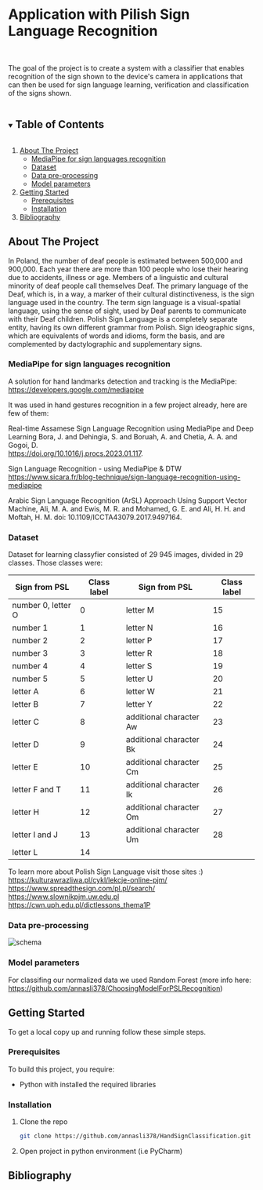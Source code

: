 # Application with Pilish Sign Language Recognition

<!-- PROJECT LOGO -->
<br />
  <p align="left">
The goal of the project is to create a system with a classifier that enables recognition of the sign shown to the device's camera in applications that can then be used for sign language learning, verification and classification of the signs shown.
  </p>

<!-- TABLE OF CONTENTS -->
<details open="open">
  <summary><h2 style="display: inline-block">Table of Contents</h2></summary>
  <ol>
    <li>
      <a href="#about-the-project">About The Project</a>
      <ul>
        <li><a href="#dataset">MediaPipe for sign languages recognition</a></li>
        <li><a href="#models">Dataset</a></li>
        <li><a href="#saliency-methods">Data pre-processing</a></li>
        <li><a href="#saliency-based-evaluation">Model parameters</a></li>
      </ul>
    </li>
    <li>
      <a href="#getting-started">Getting Started</a>
      <ul>
        <li><a href="#prerequisites">Prerequisites</a></li>
        <li><a href="#installation">Installation</a></li>
      </ul>
    </li>
    <li><a href="#bibliography">Bibliography</a></li>
  </ol>
</details>

<!-- ABOUT THE PROJECT -->
## About The Project
In Poland, the number of deaf people is estimated between 500,000 and 900,000. Each year there are more than 100 people who lose their hearing due to accidents, illness or age.  Members of a linguistic and cultural minority of deaf people call themselves Deaf. The primary language of the Deaf, which is, in a way, a marker of their cultural distinctiveness, is the sign language used in the country. The term sign language is a visual-spatial language, using the sense of sight, used by Deaf parents to communicate with their Deaf children. Polish Sign Language is a completely separate entity, having its own different grammar from Polish. Sign ideographic signs, which are equivalents of words and idioms, form the basis, and are complemented by dactylographic and supplementary signs.

### MediaPipe for sign languages recognition
A solution for hand landmarks detection and tracking is the MediaPipe:
https://developers.google.com/mediapipe

It was used in hand gestures recognition in a few project already, here are few of them:

Real-time Assamese Sign Language Recognition using MediaPipe and Deep Learning
Bora, J. and Dehingia, S. and Boruah, A. and Chetia, A. A. and Gogoi, D.  
https://doi.org/10.1016/j.procs.2023.01.117.

Sign Language Recognition - using MediaPipe & DTW 
https://www.sicara.fr/blog-technique/sign-language-recognition-using-mediapipe

Arabic Sign Language Recognition (ArSL) Approach Using Support Vector Machine, 
Ali, M. A.  and  Ewis, M. R. and Mohamed, G. E. and  Ali, H. H. and  Moftah, H. M. 
doi: 10.1109/ICCTA43079.2017.9497164.


### Dataset
Dataset for learning classyfier consisted of 29 945 images, divided in 29 classes. Those classes were:

| Sign from PSL      | Class label | Sign from PSL           | Class label |
|--------------------|-------------|-------------------------|-------------|
| number 0, letter O | 0           | letter M                | 15          |
| number 1           | 1           | letter N                | 16          |
| number 2           | 2           | letter P                | 17          |
| number 3           | 3           | letter R                | 18          |
| number 4           | 4           | letter S                | 19          |
| number 5           | 5           | letter U                | 20          |
| letter A           | 6           | letter W                | 21          |
| letter B           | 7           | letter Y                | 22          |
| letter C           | 8           | additional character Aw | 23          |
| letter D           | 9           | additional character Bk | 24          |
| letter E           | 10          | additional character Cm | 25          |
| letter F and T     | 11          | additional character Ik | 26          |
| letter H           | 12          | additional character Om | 27          |
| letter I and J     | 13          | additional character Um | 28          |
| letter L           | 14          |                         |             |

To learn more about Polish Sign Language visit those sites :)
https://kulturawrazliwa.pl/cykl/lekcje-online-pjm/
https://www.spreadthesign.com/pl.pl/search/
https://www.slownikpjm.uw.edu.pl
https://cwn.uph.edu.pl/dictlessons_thema1P


### Data pre-processing

![schema](https://github.com/annasli378/HandSignClassification/blob/main/images/schema.png)

### Model parameters

For classifing our normalized data we used Random Forest (more info here: https://github.com/annasli378/ChoosingModelForPSLRecognition)


<!-- GETTING STARTED -->
## Getting Started

To get a local copy up and running follow these simple steps.

### Prerequisites
To build this project, you require:
* Python with installed the required libraries

### Installation
1. Clone the repo
   ```sh
   git clone https://github.com/annasli378/HandSignClassification.git
   ```
2. Open project in python environment (i.e PyCharm)

## Bibliography





<!-- README created using the following template -->
<!-- https://github.com/othneildrew/Best-README-Template -->

